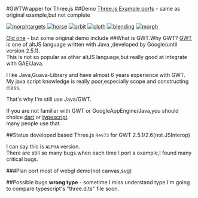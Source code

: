 #GWTWrapper for Three.js
##Demo
[Three.js Example ports](http://akjava.github.io/gwt-three.js-test/threejsexamples.html) - same as original example,but not complete

[![morphtargets](http://akjava.github.io/gwt-three.js-test/thumb/morphtargets.jpg)](http://akjava.github.io/gwt-three.js-test/threejsexamples.html#morphtargets)
[![horse](http://akjava.github.io/gwt-three.js-test/thumb/horse.jpg)](http://akjava.github.io/gwt-three.js-test/threejsexamples.html#horse)
[![orbit](http://akjava.github.io/gwt-three.js-test/thumb/orbit.jpg)](http://akjava.github.io/gwt-three.js-test/threejsexamples.html#orbit)
[![cloth](http://akjava.github.io/gwt-three.js-test/thumb/cloth.jpg)](http://akjava.github.io/gwt-three.js-test/threejsexamples.html#cloth)
[![blending](http://akjava.github.io/gwt-three.js-test/thumb/blending.jpg)](http://akjava.github.io/gwt-three.js-test/threejsexamples.html#blending)
[![morph](http://akjava.github.io/gwt-three.js-test/thumb/morph.jpg)](http://akjava.github.io/gwt-three.js-test/threejsexamples.html#morph)


[Old one](http://akjava.github.io/gwt-three.js-test/ThreeTest.html) - but some original demo include
##What is GWT.Why GWT?
<a href="http://www.gwtproject.org/">GWT</a> is one of altJS language written with Java ,developed by Google(until version 2.5.1).  
This is not so popular as other altJS language,but really good at integrate with GAE/Java.

I like Java,Guava-Library and have almost 6 years experience with GWT.  
My java script knowledge is really poor,especially scope and constructing class.

That's why I'm still use Java/GWT.

If you are not familiar with GWT or GoogleAppEngine/Java,you should choice <a href="https://github.com/threeDart/three.dart">dart</a> or <a href="https://github.com/borisyankov/DefinitelyTyped/tree/master/threejs">typescript</a>.  
many people use that.

##Status
developed based Three.js `Rev73` for GWT 2.5.1/2.6(not JSInterop)



I can say this is `ALPHA` version.  
There are still so many bugs.when each time I port a example,I found many critical bugs.

###Plan
port most of webgl demo(not canvas,svg)

##Possible bugs
**wrong type** - sometime I miss understand type.I'm going to compare typescript's "three.d.ts" file soon.
